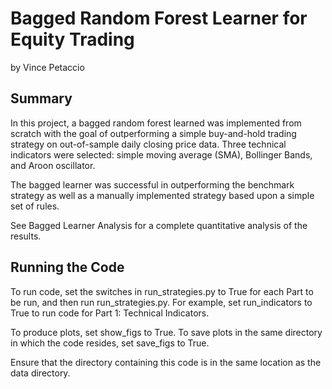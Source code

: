# Bagged Random Forest Learner for Equity Trading
by Vince Petaccio

## Summary

In this project, a bagged random forest learned was implemented from scratch with the goal of outperforming  a simple buy-and-hold trading strategy on out-of-sample daily closing price data. Three technical indicators were selected: simple moving average (SMA), Bollinger Bands, and Aroon oscillator. 

The bagged learner was successful in outperforming the benchmark strategy as well as a manually implemented strategy based upon a simple set of rules.

See Bagged Learner Analysis for a complete quantitative analysis of the results.

## Running the Code
To run code, set the switches in run_strategies.py to True for each Part to be run, and then run run_strategies.py. For example, set run_indicators to True to run code for Part 1: Technical Indicators.

To produce plots, set show_figs to True. To save plots in the same directory in which the code resides, set save_figs to True.

Ensure that the directory containing this code is in the same location as the data directory.